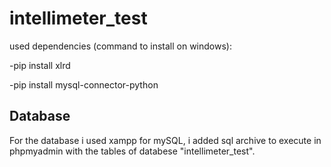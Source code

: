 # intellimeter_test
used dependencies (command to install on windows):

  -pip install xlrd
  
  -pip install mysql-connector-python
  
## Database
For the database i used xampp for mySQL, i added sql archive to execute in phpmyadmin with the tables of databese "intellimeter_test".
